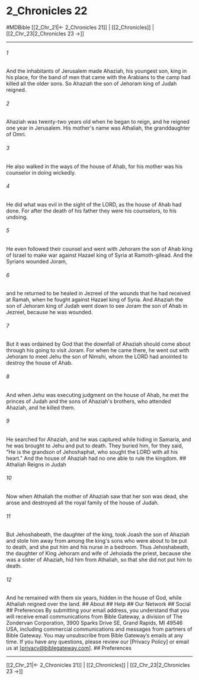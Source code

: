 # 2_Chronicles 22
#MDBible
[[2_Chr_21|← 2_Chronicles 21]] | [[2_Chronicles]] | [[2_Chr_23|2_Chronicles 23 →]]

***


###### 1 
And the inhabitants of Jerusalem made Ahaziah, his youngest son, king in his place, for the band of men that came with the Arabians to the camp had killed all the older sons. So Ahaziah the son of Jehoram king of Judah reigned. 

###### 2 
Ahaziah was twenty-two years old when he began to reign, and he reigned one year in Jerusalem. His mother's name was Athaliah, the granddaughter of Omri. 

###### 3 
He also walked in the ways of the house of Ahab, for his mother was his counselor in doing wickedly. 

###### 4 
He did what was evil in the sight of the LORD, as the house of Ahab had done. For after the death of his father they were his counselors, to his undoing. 

###### 5 
He even followed their counsel and went with Jehoram the son of Ahab king of Israel to make war against Hazael king of Syria at Ramoth-gilead. And the Syrians wounded Joram, 

###### 6 
and he returned to be healed in Jezreel of the wounds that he had received at Ramah, when he fought against Hazael king of Syria. And Ahaziah the son of Jehoram king of Judah went down to see Joram the son of Ahab in Jezreel, because he was wounded. 

###### 7 
But it was ordained by God that the downfall of Ahaziah should come about through his going to visit Joram. For when he came there, he went out with Jehoram to meet Jehu the son of Nimshi, whom the LORD had anointed to destroy the house of Ahab. 

###### 8 
And when Jehu was executing judgment on the house of Ahab, he met the princes of Judah and the sons of Ahaziah's brothers, who attended Ahaziah, and he killed them. 

###### 9 
He searched for Ahaziah, and he was captured while hiding in Samaria, and he was brought to Jehu and put to death. They buried him, for they said, "He is the grandson of Jehoshaphat, who sought the LORD with all his heart." And the house of Ahaziah had no one able to rule the kingdom. ## Athaliah Reigns in Judah 

###### 10 
Now when Athaliah the mother of Ahaziah saw that her son was dead, she arose and destroyed all the royal family of the house of Judah. 

###### 11 
But Jehoshabeath, the daughter of the king, took Joash the son of Ahaziah and stole him away from among the king's sons who were about to be put to death, and she put him and his nurse in a bedroom. Thus Jehoshabeath, the daughter of King Jehoram and wife of Jehoiada the priest, because she was a sister of Ahaziah, hid him from Athaliah, so that she did not put him to death. 

###### 12 
And he remained with them six years, hidden in the house of God, while Athaliah reigned over the land. ## About ## Help ## Our Network ## Social ## Preferences By submitting your email address, you understand that you will receive email communications from Bible Gateway, a division of The Zondervan Corporation, 3900 Sparks Drive SE, Grand Rapids, MI 49546 USA, including commercial communications and messages from partners of Bible Gateway. You may unsubscribe from Bible Gateway&rsquo;s emails at any time. If you have any questions, please review our [Privacy Policy] or email us at [privacy@biblegateway.com]. ## Preferences

***

[[2_Chr_21|← 2_Chronicles 21]] | [[2_Chronicles]] | [[2_Chr_23|2_Chronicles 23 →]]
